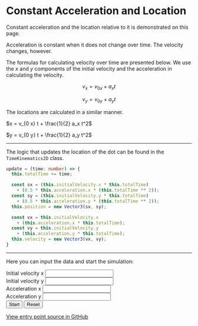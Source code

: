 # Constant Acceleration and Location

Constant acceleration and the location relative to it is
demonstrated on this page.

Acceleration is constant when it does not change over time.
The velocity changes, however.

The formulas for calculating velocity over time are presented
below. We use the $x$ and $y$ components of the initial velocity and
the acceleration in calculating the velocity.

$$v_x = v_{0 x} + a_x t$$

$$v_y = v_{0 y} + a_y t$$

The locations are calculated in a similar manner.

$x = v_{0 x} t + \frac{1}{2} a_x t^2$

$y = v_{0 y} t + \frac{1}{2} a_y t^2$

<hr />

The logic that updates the location of the dot can be found in
the `TimeKinematics2D` class.

```typescript
update = (time: number) => {
  this.totalTime += time;

  const sx = (this.initialVelocity.x * this.totalTime)
    + (0.5 * this.acceleration.x * (this.totalTime ** 2));
  const sy = (this.initialVelocity.y * this.totalTime)
    + (0.5 * this.acceleration.y * (this.totalTime ** 2));
  this.position = new Vector3(sx, sy);

  const vx = this.initialVelocity.x
    + (this.acceleration.x * this.totalTime);
  const vy = this.initialVelocity.y
    + (this.acceleration.y * this.totalTime);
  this.velocity = new Vector3(vx, vy);
}
```

<hr />

Here you can input the data and start the simulation:

<div class="form-group">
  <label for="v0x">Initial velocity x</label>
  <input type="number" step="0.1" id="v0x" class="form-control" />
</div>

<div class="form-group">
  <label for="v0y">Initial velocity y</label>
  <input type="number" step="0.1" id="v0y" class="form-control" />
</div>

<div class="form-group">
  <label for="ax">Acceleration x</label>
  <input type="number" step="0.1" id="ax" class="form-control" />
</div>

<div class="form-group">
  <label for="ax">Acceleration y</label>
  <input type="number" step="0.1" id="ay" class="form-control" />
</div>

<div>
  <button id="startButton" type="button" class="btn btn-dark">Start</button>
  <button id="resetButton" type="button" class="btn btn-dark">Reset</button>
</div>

[View entry point source in GitHub](https://github.com/mkkekkonen/TS-Math/blob/master/math/src/entryPoints/2_1_2_constaccel.ts)
